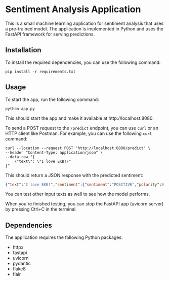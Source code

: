 # Sentiment Analysis Application

This is a small machine learning application for sentiment analysis that uses a pre-trained model. The application is implemented in Python and uses the FastAPI framework for serving predictions.

## Installation

To install the required dependencies, you can use the following command:


```shell
pip install -r requirements.txt
```

## Usage

To start the app, run the following command:

```shell
python app.py
```

This should start the app and make it available at http://localhost:8080.

To send a POST request to the `/predict` endpoint, you can use `curl` or an HTTP client like Postman. For example, you can use the following `curl` command:

```shell
curl --location --request POST "http://localhost:8080/predict" \
--header "Content-Type: application/json" \
--data-raw "{
    \"text\": \"I love EKB!\"
}"
```

This should return a JSON response with the predicted sentiment:

```json
{"text":"I love EKB!","sentiment":{"sentiment":"POSITIVE","polarity":0.9985707998275757}}
```

You can test other input texts as well to see how the model performs.

When you're finished testing, you can stop the FastAPI app (uvicorn server) by pressing Ctrl+C in the terminal.

## Dependencies

The application requires the following Python packages:

- httpx
- fastapi
- uvicorn
- pydantic
- flake8
- flair